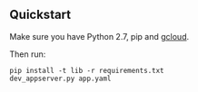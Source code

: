 ## Quickstart

Make sure you have Python 2.7, pip and [gcloud](https://cloud.google.com/sdk/gcloud/).

Then run:

```
pip install -t lib -r requirements.txt
dev_appserver.py app.yaml
```
